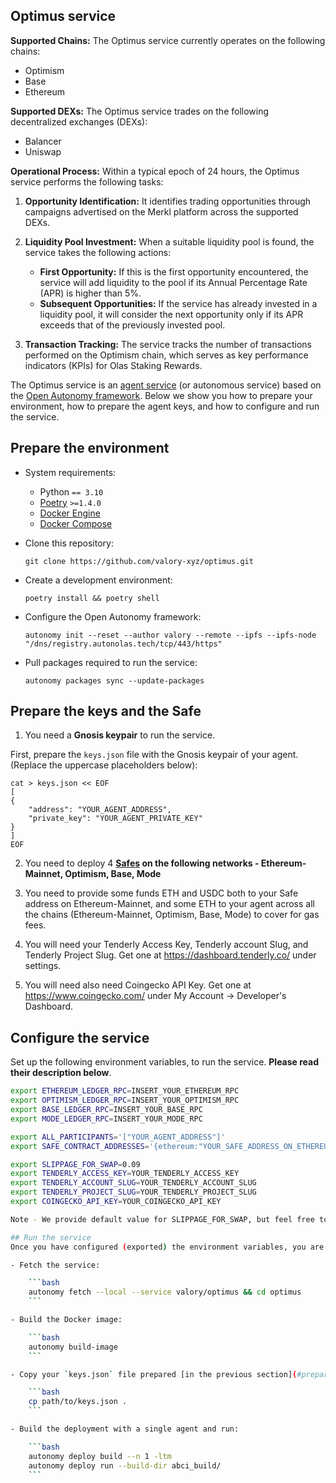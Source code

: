 ## Optimus service

**Supported Chains:**
The Optimus service currently operates on the following chains:
- Optimism
- Base
- Ethereum

**Supported DEXs:**
The Optimus service trades on the following decentralized exchanges (DEXs):
- Balancer
- Uniswap

**Operational Process:**
Within a typical epoch of 24 hours, the Optimus service performs the following tasks:

1. **Opportunity Identification:** It identifies trading opportunities through campaigns advertised on the Merkl platform across the supported DEXs.
  
2. **Liquidity Pool Investment:** When a suitable liquidity pool is found, the service takes the following actions:
   - **First Opportunity:** If this is the first opportunity encountered, the service will add liquidity to the pool if its Annual Percentage Rate (APR) is higher than 5%.
   - **Subsequent Opportunities:** If the service has already invested in a liquidity pool, it will consider the next opportunity only if its APR exceeds that of the previously invested pool.

3. **Transaction Tracking:** The service tracks the number of transactions performed on the Optimism chain, which serves as key performance indicators (KPIs) for Olas Staking Rewards.

The Optimus service is an [agent service](https://docs.autonolas.network/open-autonomy/get_started/what_is_an_agent_service/) (or autonomous service) based on the [Open Autonomy framework](https://docs.autonolas.network/open-autonomy/). Below we show you how to prepare your environment, how to prepare the agent keys, and how to configure and run the service.

## Prepare the environment

- System requirements:

  - Python `== 3.10`
  - [Poetry](https://python-poetry.org/docs/) `>=1.4.0`
  - [Docker Engine](https://docs.docker.com/engine/install/)
  - [Docker Compose](https://docs.docker.com/compose/install/)

- Clone this repository:

      git clone https://github.com/valory-xyz/optimus.git

- Create a development environment:

      poetry install && poetry shell

- Configure the Open Autonomy framework:

      autonomy init --reset --author valory --remote --ipfs --ipfs-node "/dns/registry.autonolas.tech/tcp/443/https"

- Pull packages required to run the service:

      autonomy packages sync --update-packages

## Prepare the keys and the Safe

1. You need a **Gnosis keypair** to run the service.

First, prepare the `keys.json` file with the Gnosis keypair of your agent. (Replace the uppercase placeholders below):

    cat > keys.json << EOF
    [
    {
        "address": "YOUR_AGENT_ADDRESS",
        "private_key": "YOUR_AGENT_PRIVATE_KEY"
    }
    ]
    EOF

2. You need to deploy 4 **[Safes](https://safe.global/) on the following networks - Ethereum-Mainnet, Optimism, Base, Mode**

3. You need to provide some funds ETH and USDC both to your Safe address on Ethereum-Mainnet, and some ETH to your agent across all the chains (Ethereum-Mainnet, Optimism, Base, Mode) to cover for gas fees.

4. You will need your Tenderly Access Key, Tenderly account Slug, and Tenderly Project Slug. Get one at https://dashboard.tenderly.co/ under settings.

5. You will need also need Coingecko API Key. Get one at https://www.coingecko.com/ under My Account -> Developer's Dashboard.

## Configure the service

Set up the following environment variables, to run the service. **Please read their description below**.

```bash
export ETHEREUM_LEDGER_RPC=INSERT_YOUR_ETHEREUM_RPC
export OPTIMISM_LEDGER_RPC=INSERT_YOUR_OPTIMISM_RPC
export BASE_LEDGER_RPC=INSERT_YOUR_BASE_RPC
export MODE_LEDGER_RPC=INSERT_YOUR_MODE_RPC

export ALL_PARTICIPANTS='["YOUR_AGENT_ADDRESS"]'
export SAFE_CONTRACT_ADDRESSES='{ethereum:"YOUR_SAFE_ADDRESS_ON_ETHEREUM","optimism":"YOUR_SAFE_ADDRESS_ON_OPTIMISM","base":"YOUR_SAFE_ADDRESS_ON_BASE","mode":"YOUR_SAFE_ADDRESS_ON_MODE"}'

export SLIPPAGE_FOR_SWAP=0.09
export TENDERLY_ACCESS_KEY=YOUR_TENDERLY_ACCESS_KEY
export TENDERLY_ACCOUNT_SLUG=YOUR_TENDERLY_ACCOUNT_SLUG
export TENDERLY_PROJECT_SLUG=YOUR_TENDERLY_PROJECT_SLUG
export COINGECKO_API_KEY=YOUR_COINGECKO_API_KEY

Note - We provide default value for SLIPPAGE_FOR_SWAP, but feel free to experiment with different values. It indicates the allowed slippage when bridging/swapping assets using LiFi.

## Run the service
Once you have configured (exported) the environment variables, you are in position to run the service.

- Fetch the service:

    ```bash
    autonomy fetch --local --service valory/optimus && cd optimus
    ```

- Build the Docker image:

    ```bash
    autonomy build-image
    ```

- Copy your `keys.json` file prepared [in the previous section](#prepare-the-keys-and-the-safe) in the same directory:

    ```bash
    cp path/to/keys.json .
    ```

- Build the deployment with a single agent and run:

    ```bash
    autonomy deploy build --n 1 -ltm
    autonomy deploy run --build-dir abci_build/
    ```
